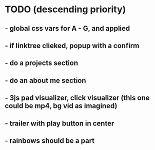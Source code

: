 # TODO (descending priority)

## - global css vars for A - G, and applied

## - if linktree clieked, popup with a confirm

## - do a projects section

## - do an about me section

## - 3js pad visualizer, click visualizer (this one could be mp4, bg vid as imagined)

## - trailer with play button in center

## - rainbows should be a part
